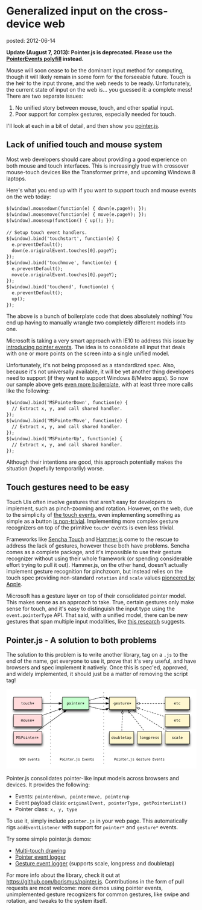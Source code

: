 Generalized input on the cross-device web
=========================================
posted: 2012-06-14

**Update (August 7, 2013): Pointer.js is deprecated. Please use the
[PointerEvents polyfill][pe] instead.**

Mouse will soon cease to be the dominant input method for computing,
though it will likely remain in some form for the forseeable future.
Touch is the heir to the input throne, and the web needs to be ready.
Unfortunately, the current state of input on the web is... you guessed
it: a complete mess! There are two separate issues:

1. No unified story between mouse, touch, and other spatial input.
2. Poor support for complex gestures, especially needed for touch.

I'll look at each in a bit of detail, and then show you
[pointer.js][pointerjs]. 

[pe]: https://github.com/Polymer/PointerEvents

<!--more-->

## Lack of unified touch and mouse system

Most web developers should care about providing a good experience on
both mouse and touch interfaces. This is increasingly true with
crossover mouse-touch devices like the Transformer prime, and upcoming
Windows 8 laptops.

Here's what you end up with if you want to support touch and mouse
events on the web today:

    $(window).mousedown(function(e) { down(e.pageY); });
    $(window).mousemove(function(e) { move(e.pageY); });
    $(window).mouseup(function() { up(); });

    // Setup touch event handlers.
    $(window).bind('touchstart', function(e) {
      e.preventDefault();
      down(e.originalEvent.touches[0].pageY);
    });
    $(window).bind('touchmove', function(e) {
      e.preventDefault();
      move(e.originalEvent.touches[0].pageY);
    });
    $(window).bind('touchend', function(e) {
      e.preventDefault();
      up();
    });

The above is a bunch of boilerplate code that does absolutely nothing!
You end up having to manually wrangle two completely different models
into one.

Microsoft is taking a very smart approach with IE10 to address this
issue by [introducing pointer events][ms-pointer-events]. The idea is to
consolidate all input that deals with one or more points on the screen
into a single unified model.

Unfortunately, it's not being proposed as a standardized spec.
Also, because it's not universally available, it will be yet another
thing developers need to support (if they want to support Windows
8/Metro apps). So now our sample above gets [even more
boilerplate][mess], with at least three more calls like the following:

    $(window).bind('MSPointerDown', function(e) {
      // Extract x, y, and call shared handler.
    });
    $(window).bind('MSPointerMove', function(e) {
      // Extract x, y, and call shared handler.
    });
    $(window).bind('MSPointerUp', function(e) {
      // Extract x, y, and call shared handler.
    });

Although their intentions are good, this approach potentially makes the
situation (hopefully temporarily) worse.

[mess]: http://blogs.msdn.com/b/ie/archive/2011/10/19/handling-multi-touch-and-mouse-input-in-all-browsers.aspx

## Touch gestures need to be easy

Touch UIs often involve gestures that aren't easy for developers to
implement, such as pinch-zooming and rotation. However, on the web, due
to the simplicity of [the touch events][touch-spec], even implementing
something as simple as a button [is non-trivial][fast-button].
Implementing more complex gesture recognizers on top of the primitive
`touch*` events is even less trivial.

Frameworks like [Sencha Touch][sencha] and [Hammer.js][hammer] come to
the rescue to address the lack of gestures, however these both have
problems. Sencha comes as a complete package, and it's impossible to use
their gesture recognizer without using their whole framework (or
spending considerable effort trying to pull it out). Hammer.js, on the
other hand, doesn't actually implement gesture recognition for
pinchzoom, but instead relies on the touch spec providing non-standard
`rotation` and `scale` values [pioneered by Apple][apple-touch].

Microsoft has a gesture layer on top of their consolidated pointer
model. This makes sense as an approach to take. True, certain gestures
only make sense for touch, and it's easy to distinguish the input type
using the `event.pointerType` API. That said, with a unified model,
there can be new gestures that span multiple input modalities, like
[this research][uist] suggests.

[ms-pointer-events]: http://blogs.msdn.com/b/ie/archive/2011/09/20/touch-input-for-ie10-and-metro-style-apps.aspx
[touch-spec]: https://dvcs.w3.org/hg/webevents/raw-file/tip/touchevents.html
[fast-button]: http://code.google.com/mobile/articles/fast_buttons.html
[apple-touch]: http://developer.apple.com/library/safari/#documentation/UserExperience/Reference/TouchEventClassReference/TouchEvent/TouchEvent.html#//apple_ref/doc/uid/TP40009358
[sencha]: http://dev.sencha.com/deploy/touch/examples/production/kitchensink/index.html#demo/touchevents
[hammer]: http://eightmedia.github.com/hammer.js/
[uist]: #

## Pointer.js - A solution to both problems

The solution to this problem is to write another library, tag on a `.js`
to the end of the name, get everyone to use it, prove that it's very
useful, and have browsers and spec implement it natively. Once this
is spec'ed, approved, and widely implemented, it should just be a matter
of removing the script tag!

![Pointer.js architecture.](pointer.js-architecture.png)

Pointer.js consolidates pointer-like input models across browsers and
devices. It provides the following:

- Events: `pointerdown, pointermove, pointerup`
- Event payload class: `originalEvent, pointerType, getPointerList()`
- Pointer class: `x, y, type`

To use it, simply include `pointer.js` in your web page. This
automatically rigs `addEventListener` with support for `pointer*` and
`gesture*` events.

Try some simple pointer.js demos:

- [Multi-touch drawing][demo-draw]
- [Pointer event logger][demo-pointer]
- [Gesture event logger][demo-gesture] (supports scale, longpress and doubletap)

For more info about the library, check it out at
<https://github.com/borismus/pointer.js>. Contributions in the form of
pull requests are most welcome: more demos using pointer events,
unimplemented gesture recognizers for common gestures, like swipe and
rotation, and tweaks to the system itself.

[demo-draw]: http://borismus.github.com/pointer.js/demos/draw.html
[demo-pointer]: http://borismus.github.com/pointer.js/demos/basic-pointers.html
[demo-gesture]: http://borismus.github.com/pointer.js/demos/basic-gestures.html
[pointerjs]: https://github.com/borismus/pointer.js
